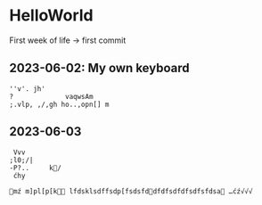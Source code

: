 # HelloWorld

First week of life -> first commit


## 2023-06-02: My own keyboard

```
''v'. jh'
?             vaqwsAm
;.vlp, ,/,gh ho..,opn[] m
```

## 2023-06-03

```
 Vvv
;l0;/|
-P?..     k/
 ćhy

mź m]pl[p[k lfdsklsdffsdp[fsdsfddfdfsdfdfsdfsfdsa …ćź√√√ 
```
